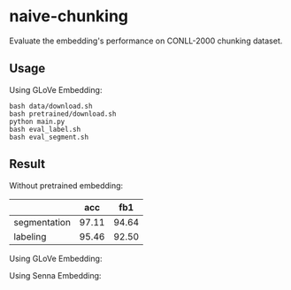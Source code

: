 # naive-chunking
Evaluate the embedding's performance on CONLL-2000 chunking dataset.


## Usage

Using GLoVe Embedding:

    bash data/download.sh
    bash pretrained/download.sh
    python main.py
    bash eval_label.sh
    bash eval_segment.sh

## Result

Without pretrained embedding:

|              | acc   | fb1   |
|--------------|-------|-------|
| segmentation | 97.11 | 94.64 |
| labeling     | 95.46 | 92.50 |

Using GLoVe Embedding:

Using Senna Embedding:


